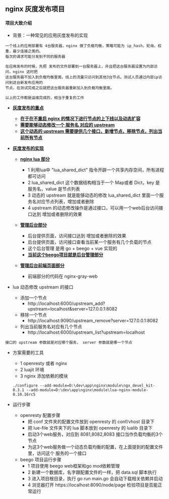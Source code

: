 ## nginx 灰度发布项目

#### 项目大致介绍

- 背景：一种常见的应用灰度发布的实现
```
一个线上的应用部署有 4台服务器，nginx 做了负载均衡，策略可能为 ip_hash，轮询，权重，最少连接之类的。
每次的请求可能分发到不同的服务器

在应用发布的时候，先把 发布的文件部署到一台服务器上，并且把这台服务器设置为内部访问，nginx 这时把
这台服务器不加入到负载均衡里面，线上的流量只访问到其他3台节点。测试人员通过内部ip访问到这台新发布应用的
节点，在测试完成之后就把这台服务器重新加入到负载均衡里面。

以上的工作都是运维完成的，相当于重复的工作

```

- **[灰度发布的重点](#)**
    - **[在于在不重启 nginx 的情况下进行节点的上下线以及动态扩容](#)**
    - **[需要能够动态修改一个 服务名 对应的 upstream](#)**
    - **[这个动态的 upstream 需要提供几个接口，新增节点，移除节点，列出当前所有节点](#)**

- **[灰度发布的实现](#)**
    - **[nginx lua 部分](#)**
        - 1 利用lua中 "lua_shared_dict" 指令开辟一个共享内存空间，所有进程都可访问
        - 2 lua_shared_dict 这个数据结构相当于一个 Map或者 Dict，key 是服务名，value 是节点列表
        - 3 动态的 upstream 就是能够动态的修改 lua_shared_dict 里面一个服务名对应节点列表，增加或者删除
        - 4 upstream 的动态修改操作是通过接口，可以用一个web后台访问接口达到 增加或者删除的效果
    - **[管理后台部分](#)**
        - 后台提供页面，访问接口达到 增加或者删除的效果
        - 后台提供页面，访问接口查看当前某一个服务有几个负载的节点
        - 这个后台管理 是用 go + beego + vue 实现的
        - **[当前这个beego项目就是后台管理部分](#)**
        
    - **[管理后台前端页面部分](#)**
        - 前端部分的代码在 nginx-gray-web
- lua 动态修改 upstream 的接口
    - 添加一个节点
        - http://localhost:6000/upstream_add?upstream=localhost&server=127.0.0.1:8082
    - 移除一个节点
        - http://localhost:9090/upstream_remove?server=127.0.0.1:8082
    - 列出当前服务名对应有几个节点
        - http://localhost:6000/upstream_list?upstream=localhost
```
接口的 upstream 参数就是对应哪个服务， server 参数就是哪一个节点
```

- 方案需要的工具
    - 1 openresty 或者 nginx
    - 2 luajit 环境
    - 3 nginx 添加依赖的模块
    
    ```
    ./configure --add-module=D:\dev\app\nginx\module\ngx_devel_kit-0.3.1 --add-module=D:\dev\app\nginx\module\lua-nginx-module-0.10.16rc5
    ```
- 运行步骤
    - openresty 配置步骤
        - 把 conf 文件夹的配置文件放到 openresty 的 conf/vhost 目录下
        - 把 lue-file 文件夹下的 lua 脚本放到 openresty 的 lualib 目录下
        - 启动3个web服务，对应到 8081,8082,8083 接口当作负载均衡的3个节点
        - 为这3个web服务做一个动态负载均衡的配置，在上面提到的配置文件里，访问这个 服务的一个接口
    - beego 项目运行步骤
        - 1 项目使用 beego web框架和go mod依赖管理
        - 2 新建一个数据库，名字跟配置文件的一样，把 data.sql 脚本执行
        - 3 进入项目根目录，执行 go run main.go 会自动下载相关依赖并启动
        - 4 浏览器打开 https://localhost:8090/node/page 检验项目是否能正常运行
